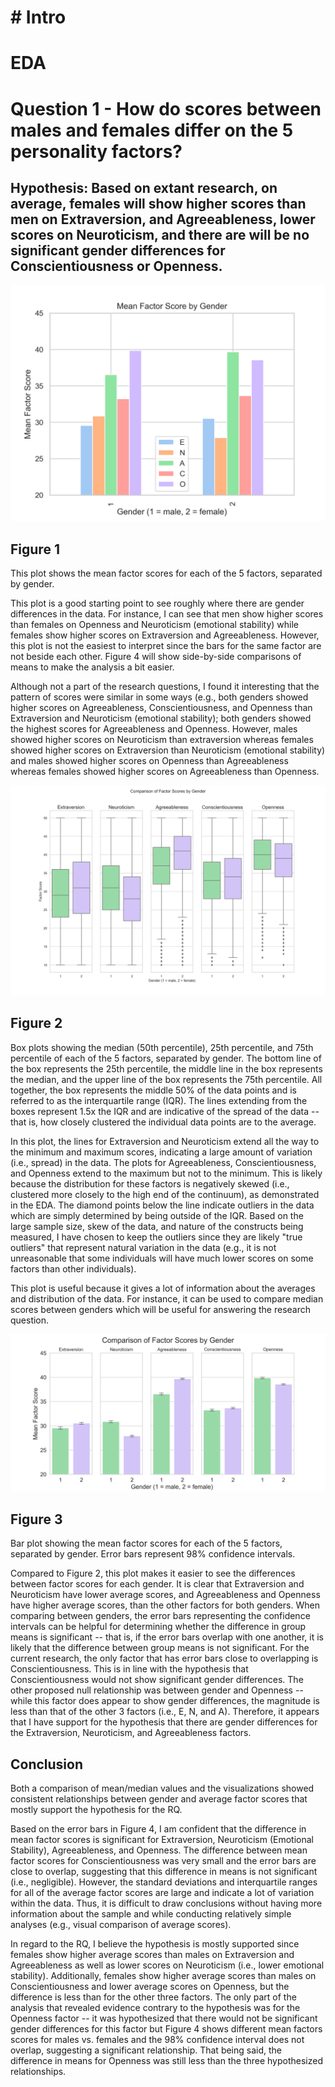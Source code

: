 # # Intro

# EDA

# Question 1 - How do scores between males and females differ on the 5 personality factors?

## **Hypothesis**: Based on extant research, on average, females will show higher scores than men on Extraversion, and Agreeableness, lower scores on Neuroticism, and there are will be no significant gender differences for Conscientiousness or Openness.

![Barplot by gender](barbygender.png)

## **Figure 1**

This plot shows the mean factor scores for each of the 5 factors, separated by gender. 

This plot is a good starting point to see roughly where there are gender differences in the data. For instance, I can see that men show higher scores than females on Openness and Neuroticism (emotional stability) while females show higher scores on Extraversion and Agreeableness. However, this plot is not the easiest to interpret since the bars for the same factor are not beside each other. Figure 4 will show side-by-side comparisons of means to make the analysis a bit easier. 

Although not a part of the research questions, I found it interesting that the pattern of scores were similar in some ways (e.g., both genders showed higher scores on Agreeableness, Conscientiousness, and Openness than Extraversion and Neuroticism (emotional stability); both genders showed the highest scores for Agreeableness and Openness. However, males showed higher scores on Neuroticism than extraversion whereas females showed higher scores on Extraversion than Neuroticism (emotional stability) and males showed higher scores on Openness than Agreeableness whereas females showed higher scores on Agreeableness than Openness. 


![Boxplot](boxplot.png)

## **Figure 2**

Box plots showing the median (50th percentile), 25th percentile, and 75th percentile of each of the 5 factors, separated by gender. The bottom line of the box represents the 25th percentile, the middle line in the box represents the median, and the upper line of the box represents the 75th percentile. All together, the box represents the middle 50% of the data points and is referred to as the interquartile range (IQR). The lines extending from the boxes represent 1.5x the IQR and are indicative of the spread of the data -- that is, how closely clustered the individual data points are to the average. 

In this plot, the lines for Extraversion and Neuroticism extend all the way to the minimum and maximum scores, indicating a large amount of variation (i.e., spread) in the data. The plots for Agreeableness, Conscientiousness, and Openness extend to the maximum but not to the minimum. This is likely because the distribution for these factors is negatively skewed (i.e., clustered more closely to the high end of the continuum), as demonstrated in the EDA. The diamond points below the line indicate outliers in the data which are simply determined by being outside of the IQR. Based on the large sample size, skew of the data, and nature of the constructs being measured, I have chosen to keep the outliers since they are likely "true outliers" that represent natural variation in the data (e.g., it is not unreasonable that some individuals will have much lower scores on some factors than other individuals). 

This plot is useful because it gives a lot of information about the averages and distribution of the data. For instance, it can be used to compare median scores between genders which will be useful for answering the research question. 


![Barplot](barplot.png)

## **Figure 3**

Bar plot showing the mean factor scores for each of the 5 factors, separated by gender. Error bars represent 98% confidence intervals. 

Compared to Figure 2, this plot makes it easier to see the differences between factor scores for each gender. It is clear that Extraversion and Neuroticism have lower average scores, and Agreeableness and Openness have higher average scores, than the other factors for both genders. When comparing between genders, the error bars representing the confidence intervals can be helpful for determining whether the difference in group means is significant -- that is, if the error bars overlap with one another, it is likely that the difference between group means is not significant. For the current research, the only factor that has error bars close to overlapping is Conscientiousness. This is in line with the hypothesis that Conscientiousness would not show significant gender differences. The other proposed null relationship was between gender and Openness -- while this factor does appear to show gender differences, the magnitude is less than that of the other 3 factors (i.e., E, N, and A). Therefore, it appears that I have support for the hypothesis that there are gender differences for the Extraversion, Neuroticism, and Agreeableness factors. 


## **Conclusion**

Both a comparison of mean/median values and the visualizations showed consistent relationships between gender and average factor scores that mostly support the hypothesis for the RQ.  


Based on the error bars in Figure 4, I am confident that the difference in mean factor scores is significant for Extraversion, Neuroticism (Emotional Stability), Agreeableness, and Openness. The difference between mean factor scores for Conscientiousness was very small and the error bars are close to overlap, suggesting that this difference in means is not significant (i.e., negligible). However, the standard deviations and interquartile ranges for all of the average factor scores are large and indicate a lot of variation within the data. Thus, it is difficult to draw conclusions without having more information about the sample and while conducting relatively simple analyses (e.g., visual comparison of average scores).  

In regard to the RQ, I believe the hypothesis is mostly supported since females show higher average scores than males on Extraversion and Agreeableness as well as lower scores on Neuroticism (i.e., lower emotional stability). Additionally, females show higher average scores than males on Conscientiousness and lower average scores on Openness, but the difference is less than for the other three factors. The only part of the analysis that revealed evidence contrary to the hypothesis was for the Openness factor -- it was hypothesized that there would not be significant gender differences for this factor but Figure 4 shows different mean factors scores for males vs. females and the 98% confidence interval does not overlap, suggesting a significant relationship. That being said, the difference in means for Openness was still less than the three hypothesized relationships.
